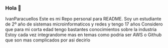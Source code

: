 ### Hola 👋
IvanParacuellos
Este es mi Repo personal para README. Soy un estudiante de 2º año de sistemas microinformaticos y redes y tengo 17 años Considero que para mi corta edad tengo bastantes conocimientos sobre la industria Estoy cada vez integrandome mas en temas como podria ser AWS o Github que son mas complicados por asi decirlo
